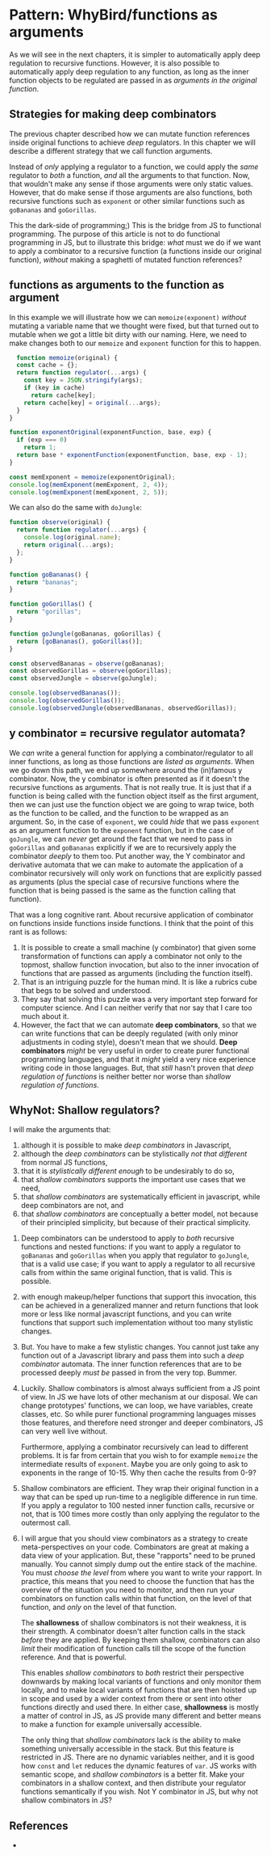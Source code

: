 # Pattern: WhyBird/functions as arguments

As we will see in the next chapters, it is simpler to automatically apply deep regulation to recursive functions. However, it is also possible to automatically apply deep regulation to any function, as long as the inner function objects to be regulated are passed in as *arguments in the original function*.


## Strategies for making deep combinators

The previous chapter described how we can mutate function references inside original functions to achieve *deep* regulators. In this chapter we will describe a different strategy that we call function arguments.

Instead of *only* applying a regulator to a function, we could apply the *same* regulator to *both* a function, *and* all the arguments to that function. Now, that wouldn't make any sense if those arguments were only static values. However, that do make sense if those arguments are also functions, both recursive functions such as `exponent` or other similar functions such as `goBananas` and `goGorillas`.

This the dark-side of programming;) This is the bridge from JS to functional programming. The purpose of this article is not to do functional programming in JS, but to illustrate this bridge: *what* must we do if we want to apply a combinator to a recursive function (a functions inside our original function), *without* making a spaghetti of mutated function references?

## functions as arguments to the function as argument

In this example we will illustrate how we can `memoize(exponent)` *without* mutating a variable name that we thought were fixed, but that turned out to mutable when we got a little bit dirty with our naming. Here, we need to make changes both to our `memoize` and `exponent` function for this to happen.

```javascript
  function memoize(original) {
  const cache = {};
  return function regulator(...args) {
    const key = JSON.stringify(args);
    if (key in cache)
      return cache[key];
    return cache[key] = original(...args);
  }
}

function exponentOriginal(exponentFunction, base, exp) {
  if (exp === 0)
    return 1;
  return base * exponentFunction(exponentFunction, base, exp - 1);
}

const memExponent = memoize(exponentOriginal);
console.log(memExponent(memExponent, 2, 4));
console.log(memExponent(memExponent, 2, 5));
```

We can also do the same with `doJungle`:

```javascript
function observe(original) {
  return function regulator(...args) {
    console.log(original.name);
    return original(...args);
  };
}

function goBananas() {
  return "bananas";
}

function goGorillas() {
  return "gorillas";
}

function goJungle(goBananas, goGorillas) {
  return [goBananas(), goGorillas()];
}

const observedBananas = observe(goBananas);
const observedGorillas = observe(goGorillas);
const observedJungle = observe(goJungle);

console.log(observedBananas());
console.log(observedGorillas());
console.log(observedJungle(observedBananas, observedGorillas));
```

## y combinator = recursive regulator automata?

We *can* write a general function for applying a combinator/regulator to all inner functions, as long as those functions are *listed as arguments*. When we go down this path, we end up somewhere around the (in)famous y combinator. Now, the y combinator is often presented as if it doesn't the recursive functions as arguments. That is not really true. It is just that if a function is being called with the function object itself as the first argument, then we can just use the function object we are going to wrap twice, both as the function to be called, and the function to be wrapped as an argument. So, in the case of `exponent`, we could *hide* that we pass `exponent` as an argument function to the `exponent` function, but in the case of `goJungle`, we can *never* get around the fact that we need to pass in `goGorillas` and `goBananas` explicitly if we are to recursively apply the combinator *deeply* to them too. Put another way, the Y combinator and derivative automata that we can make to automate the application of a combinator recursively will only work on functions that are explicitly passed as arguments (plus the special case of recursive functions where the function that is being passed is the same as the function calling that function).

That was a long cognitive rant. About recursive application of combinator on functions inside functions inside functions. I think that the point of this rant is as follows:
1. It is possible to create a small machine (y combinator) that given some transformation of functions can apply a combinator not only to the topmost, shallow function invocation, but also to the inner invocation of functions that are passed as arguments (including the function itself).
2. That is an intriguing puzzle for the human mind. It is like a rubrics cube that begs to be solved and understood.
3. They say that solving this puzzle was a very important step forward for computer science. And I can neither verify that nor say that I care too much about it.
4. However, the fact that we can automate **deep combinators**, so that we can write functions that can be deeply regulated (with only minor adjustments in coding style), doesn't mean that we should. **Deep combinators** *might* be very useful in order to create purer functional programming languages, and that it *might* yield a very nice experience writing code in those languages. But, that *still* hasn't proven that *deep regulation of functions* is neither better nor worse than *shallow regulation of functions*.

## WhyNot: Shallow regulators?

I will make the arguments that:
1. although it is possible to make *deep combinators* in Javascript,
2. although the *deep combinators* can be stylistically *not that different* from normal JS functions,
3. that it is *stylistically different enough* to be undesirably to do so,
4. that *shallow combinators* supports the important use cases that we need,
5. that *shallow combinators* are systematically efficient in javascript, while deep combinators are not, and
6. that *shallow combinators* are conceptually a better model, not because of their principled simplicity, but because of their practical simplicity.

1) Deep combinators can be understood to apply to *both* recursive functions and nested functions: if you want to apply a regulator to `goBananas` and `goGorillas` when you apply that regulator to `goJungle`, that is a valid use case; if you want to apply a regulator to all recursive calls from within the same original function, that is valid. This is possible.

2) with enough makeup/helper functions that support this invocation, this can be achieved in a generalized manner and return functions that look more or less like normal javascript functions, and you can write functions that support such implementation without too many stylistic changes.

3) But. You have to make a few stylistic changes. You cannot just take any function out of a Javascript library and pass them into such a *deep combinator* automata. The inner function references that are to be processed deeply *must be* passed in from the very top. Bummer.

4) Luckily. Shallow combinators is almost always sufficient from a JS point of view. In JS we have lots of other mechanism at our disposal. We can change prototypes' functions, we can loop, we have variables, create classes, etc. So while purer functional programming languages misses those features, and therefore need stronger and deeper combinators, JS can very well live without.

   Furthermore, applying a combinator recursively can lead to different problems. It is far from certain that you wish to for example `memoize` the intermediate results of `exponent`. Maybe you are only going to ask to exponents in the range of 10-15. Why then cache the results from 0-9?

5) Shallow combinators are efficient. They wrap their original function in a way that can be sped up run-time to a negligible difference in run time. If you apply a regulator to 100 nested inner function calls, recursive or not, that is 100 times more costly than only applying the regulator to the outermost call.

6) I will argue that you should view combinators as a strategy to create meta-perspectives on your code. Combinators are great at making a data view of your application. But, these "rapports" need to be pruned manually. You cannot simply dump out the entire stack of the machine. You must *choose the level* from where you want to write your rapport. In practice, this means that you need to choose the function that has the overview of the situation you need to monitor, and then run your combinators on function calls within that function, on the level of that function, and *only* on the level of that function.

   The **shallowness** of shallow combinators is not their weakness, it is their strength. A combinator doesn't alter function calls in the stack *before* they are applied. By keeping them shallow, combinators can also *limit* their modification of function calls till the scope of the function reference. And that is powerful.
   
   This enables *shallow combinators* to *both* restrict their perspective downwards by making local variants of functions and only monitor them locally, and to make local variants of functions that are then hoisted up in scope and used by a wider context from there or sent into other functions directly and used there. In either case, **shallowness** is mostly a matter of control in JS, as JS provide many different and better means to make a function for example universally accessible.

   The only thing that *shallow combinators* lack is the ability to make something universally accessible in the stack. But this feature is restricted in JS. There are no dynamic variables neither, and it is good how `const` and `let` reduces the dynamic features of `var`. JS works with semantic scope, and *shallow combinators* is a better fit. Make your combinators in a shallow context, and then distribute your regulator functions semantically if you wish. Not Y combinator in JS, but why not shallow combinators in JS? 

## References

* 